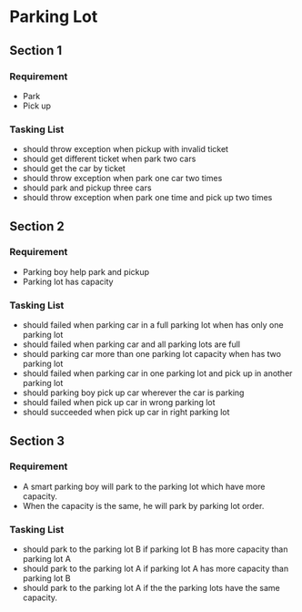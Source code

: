 # Parking Lot

## Section 1

### Requirement
- Park
- Pick up

### Tasking List

- should throw exception when pickup with invalid ticket
- should get different ticket when park two cars
- should get the car by ticket
- should throw exception when park one car two times
- should park and pickup three cars
- should throw exception when park one time and pick up two times

## Section 2

### Requirement
- Parking boy help park and pickup
- Parking lot has capacity

### Tasking List
- should failed when parking car in a full parking lot when has only one parking lot
- should failed when parking car and all parking lots are full
- should parking car more than one parking lot capacity when has two parking lot
- should failed when parking car in one parking lot and pick up in another parking lot
- should parking boy pick up car wherever the car is parking
- should failed when pick up car in wrong parking lot
- should succeeded when pick up car in right parking lot 

## Section 3

### Requirement
- A smart parking boy will park to the parking lot which have more capacity. 
- When the capacity is the same, he will park by parking lot order.

### Tasking List
- should park to the parking lot B if parking lot B has more capacity than parking lot A
- should park to the parking lot A if parking lot A has more capacity than parking lot B
- should park to the parking lot A if the the parking lots have the same capacity.   